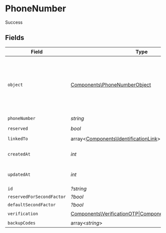 # PhoneNumber

Success


## Fields

| Field                                                                                                         | Type                                                                                                          | Required                                                                                                      | Description                                                                                                   |
| ------------------------------------------------------------------------------------------------------------- | ------------------------------------------------------------------------------------------------------------- | ------------------------------------------------------------------------------------------------------------- | ------------------------------------------------------------------------------------------------------------- |
| `object`                                                                                                      | [Components\PhoneNumberObject](../../Models/Components/PhoneNumberObject.md)                                  | :heavy_check_mark:                                                                                            | String representing the object's type. Objects of the same type share the same value.<br/>                    |
| `phoneNumber`                                                                                                 | *string*                                                                                                      | :heavy_check_mark:                                                                                            | N/A                                                                                                           |
| `reserved`                                                                                                    | *bool*                                                                                                        | :heavy_check_mark:                                                                                            | N/A                                                                                                           |
| `linkedTo`                                                                                                    | array<[Components\IdentificationLink](../../Models/Components/IdentificationLink.md)>                         | :heavy_check_mark:                                                                                            | N/A                                                                                                           |
| `createdAt`                                                                                                   | *int*                                                                                                         | :heavy_check_mark:                                                                                            | Unix timestamp of creation<br/>                                                                               |
| `updatedAt`                                                                                                   | *int*                                                                                                         | :heavy_check_mark:                                                                                            | Unix timestamp of creation<br/>                                                                               |
| `id`                                                                                                          | *?string*                                                                                                     | :heavy_minus_sign:                                                                                            | N/A                                                                                                           |
| `reservedForSecondFactor`                                                                                     | *?bool*                                                                                                       | :heavy_minus_sign:                                                                                            | N/A                                                                                                           |
| `defaultSecondFactor`                                                                                         | *?bool*                                                                                                       | :heavy_minus_sign:                                                                                            | N/A                                                                                                           |
| `verification`                                                                                                | [Components\VerificationOTP\|Components\VerificationAdmin](../../Models/Components/PhoneNumberVerification.md) | :heavy_check_mark:                                                                                            | N/A                                                                                                           |
| `backupCodes`                                                                                                 | array<*string*>                                                                                               | :heavy_minus_sign:                                                                                            | N/A                                                                                                           |
